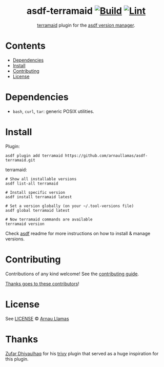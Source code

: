 <div align="center">

# asdf-terramaid [![Build](https://github.com/arnaullamas/asdf-terramaid/actions/workflows/build.yml/badge.svg)](https://github.com/arnaullamas/asdf-terramaid/actions/workflows/build.yml) [![Lint](https://github.com/arnaullamas/asdf-terramaid/actions/workflows/lint.yml/badge.svg)](https://github.com/arnaullamas/asdf-terramaid/actions/workflows/lint.yml)


[terramaid](https://github.com/rosesecurity/terramaid) plugin for the [asdf version manager](https://asdf-vm.com).

</div>

# Contents

- [Dependencies](#dependencies)
- [Install](#install)
- [Contributing](#contributing)
- [License](#license)

# Dependencies

- `bash`, `curl`, `tar`: generic POSIX utilities.

# Install

Plugin:

```shell
asdf plugin add terramaid https://github.com/arnaullamas/asdf-terramaid.git
```

terramaid:

```shell
# Show all installable versions
asdf list-all terramaid

# Install specific version
asdf install terramaid latest

# Set a version globally (on your ~/.tool-versions file)
asdf global terramaid latest

# Now terramaid commands are available
terramaid version
```

Check [asdf](https://github.com/asdf-vm/asdf) readme for more instructions on how to
install & manage versions.

# Contributing

Contributions of any kind welcome! See the [contributing guide](contributing.md).

[Thanks goes to these contributors](https://github.com/arnaullamas/asdf-terramaid/graphs/contributors)!

# License

See [LICENSE](LICENSE) © [Arnau Llamas](https://github.com/arnaullamas/)

# Thanks

[Zufar Dhiyaulhaq](https://zufardhiyaulhaq) for his [trivy](https://github.com/zufardhiyaulhaq/asdf-trivy) plugin that
served as a huge inspiration for this plugin.
